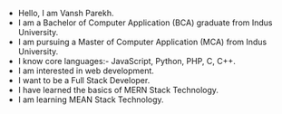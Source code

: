 - Hello, I am Vansh Parekh.
- I am a Bachelor of Computer Application (BCA) graduate from Indus University.
- I am pursuing a Master of Computer Application (MCA) from Indus University.
- I know core languages:- JavaScript, Python, PHP, C, C++.
- I am interested in web development.
- I want to be a Full Stack Developer.
- I have learned the basics of MERN Stack Technology.
- I am learning MEAN Stack Technology.
